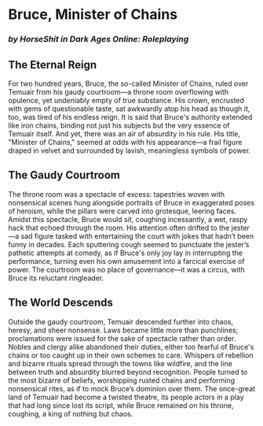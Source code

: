 # Bruce, Minister of Chains
### _by HorseShit in Dark Ages Online: Roleplaying_

## The Eternal Reign

For two hundred years, Bruce, the so-called Minister of Chains, ruled over Temuair from his gaudy courtroom—a throne room overflowing with opulence, yet undeniably empty of true substance. His crown, encrusted with gems of questionable taste, sat awkwardly atop his head as though it, too, was tired of his endless reign. It is said that Bruce's authority extended like iron chains, binding not just his subjects but the very essence of Temuair itself. And yet, there was an air of absurdity in his rule. His title, "Minister of Chains," seemed at odds with his appearance—a frail figure draped in velvet and surrounded by lavish, meaningless symbols of power.

## The Gaudy Courtroom

The throne room was a spectacle of excess: tapestries woven with nonsensical scenes hung alongside portraits of Bruce in exaggerated poses of heroism, while the pillars were carved into grotesque, leering faces. Amidst this spectacle, Bruce would sit, coughing incessantly, a wet, raspy hack that echoed through the room. His attention often drifted to the jester—a sad figure tasked with entertaining the court with jokes that hadn’t been funny in decades. Each sputtering cough seemed to punctuate the jester’s pathetic attempts at comedy, as if Bruce's only joy lay in interrupting the performance, turning even his own amusement into a farcical exercise of power. The courtroom was no place of governance—it was a circus, with Bruce its reluctant ringleader.

## The World Descends

Outside the gaudy courtroom, Temuair descended further into chaos, heresy, and sheer nonsense. Laws became little more than punchlines; proclamations were issued for the sake of spectacle rather than order. Nobles and clergy alike abandoned their duties, either too fearful of Bruce's chains or too caught up in their own schemes to care. Whispers of rebellion and bizarre rituals spread through the towns like wildfire, and the line between truth and absurdity blurred beyond recognition. People turned to the most bizarre of beliefs, worshipping rusted chains and performing nonsensical rites, as if to mock Bruce’s dominion over them. The once-great land of Temuair had become a twisted theatre, its people actors in a play that had long since lost its script, while Bruce remained on his throne, coughing, a king of nothing but chaos.
